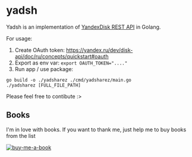 # yadsh


Yadsh is an implementation of [YandexDisk REST API](https://yandex.ru/dev/disk-api/doc/ru/) in Golang.

For usage:
1) Create OAuth token: https://yandex.ru/dev/disk-api/doc/ru/concepts/quickstart#oauth
2) Export as env var: `export OAUTH_TOKEN="...."`
3) Run app / use package:
```
go build -o ./yadsharez ./cmd/yadsharez/main.go
./yadsharez [FULL_FILE_PATH]
```

Please feel free to contibute :>



## Books
I'm in love with books. If you want to thank me, just help me to buy books from the list

[![buy-me-a-book](https://img.shields.io/badge/Amazon-Buy%20me%20a%20book-important)](https://www.amazon.com/hz/wishlist/ls/3NSSXQK5CTS8N?ref_=wl_share)
